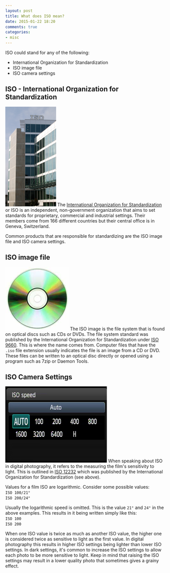 ```yaml
---
layout: post
title: What does ISO mean?
date: 2015-01-22 18:20
comments: true
categories:
- misc
---
```

ISO could stand for any of the following:

* International Organization for Standardization
* ISO image file
* ISO camera settings

## ISO - International Organization for Standardization

!['ISO' 'ISO'](/images/iso-building.jpg)
The [International Organization for Standardization](http://www.iso.org) or ISO is an independent, non-government organization that aims to set standards for proprietary, commercial and industrial settings. Their members come from 166 different countries but their central office is in Geneva, Switzerland.

Common products that are responsible for standardizing are the ISO image file and ISO camera settings.

## ISO image file

!['ISO' 'ISO'](/images/iso-cdrom.jpg)
The ISO image is the file system that is found on optical discs such as CDs or DVDs. The file system standard was published by the International Organization for Standardization under [ISO 9660](http://www.iso.org/iso/iso_catalogue/catalogue_tc/catalogue_detail.htm?csnumber=17505). This is where the name comes from. Computer files that have the `.iso` file extension usually indicates the file is an image from a CD or DVD. These files can be written to an optical disc directly or opened using a program such as 7zip or Daemon Tools.

## ISO Camera Settings

!['ISO' 'ISO'](/images/iso-settings.jpg)
When speaking about ISO in digital photography, it refers to the measuring the film's sensitivity to light. This is outlined in [ISO 12232](http://www.iso.org/iso/iso_catalogue/catalogue_tc/catalogue_detail.htm?csnumber=37777) which was published by the International Organization for Standardization (see above).

Values for a film ISO are logarithmic. Consider some possible values:<br>
`ISO 100/21°`<br>
`ISO 200/24°`

Usually the logarithmic speed is omitted. This is the value `21°` and `24°` in the above examples. This results in it being written simply like this:<br>
`ISO 100`<br>
`ISO 200`

When one ISO value is twice as much as another ISO value, the higher one is considered twice as sensitive to light as the first value. In digital photography this results in higher ISO settings being lighter than lower ISO settings. In dark settings, it's common to increase the ISO settings to allow each photo to be more sensitive to light. Keep in mind that raising the ISO settings may result in a lower quality photo that sometimes gives a grainy effect.